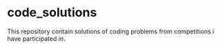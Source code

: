# code_solutions
This repository contain solutions of coding problems from competitions i have participated in.
